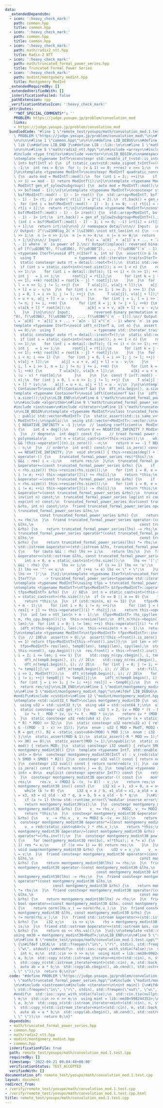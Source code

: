 ```yaml
---
data:
  _extendedDependsOn:
  - icon: ':heavy_check_mark:'
    path: common.hpp
    title: common.hpp
  - icon: ':heavy_check_mark:'
    path: common.hpp
    title: common.hpp
  - icon: ':heavy_check_mark:'
    path: math/radix2_ntt.hpp
    title: Radix-2 NTT
  - icon: ':heavy_check_mark:'
    path: math/truncated_formal_power_series.hpp
    title: Truncated Formal Power Series
  - icon: ':heavy_check_mark:'
    path: modint/montgomery_modint.hpp
    title: Montgomery ModInt
  _extendedRequiredBy: []
  _extendedVerifiedWith: []
  _isVerificationFailed: false
  _pathExtension: cpp
  _verificationStatusIcon: ':heavy_check_mark:'
  attributes:
    '*NOT_SPECIAL_COMMENTS*': ''
    PROBLEM: https://judge.yosupo.jp/problem/convolution_mod
    links:
    - https://judge.yosupo.jp/problem/convolution_mod
  bundledCode: "#line 1 \"remote_test/yosupo/math/convolution_mod.1.test.cpp\"\n#define\
    \ PROBLEM \"https://judge.yosupo.jp/problem/convolution_mod\"\n\n#line 1 \"math/truncated_formal_power_series.hpp\"\
    \n\n\n\n#line 1 \"common.hpp\"\n\n\n\n#define LIB_DEBUG\n\n#define LIB_BEGIN namespace\
    \ lib {\n#define LIB_END }\n#define LIB ::lib::\n\n\n#line 1 \"math/radix2_ntt.hpp\"\
    \n\n\n\n#line 5 \"math/radix2_ntt.hpp\"\n\n#include <array>\n#include <cassert>\n\
    #include <type_traits>\n#include <vector>\n\nLIB_BEGIN\n\nnamespace detail {\n\
    \ntemplate <typename IntT>\nconstexpr std::enable_if_t<std::is_integral_v<IntT>,\
    \ int> bsf(IntT v) {\n  if (static_cast<std::make_signed_t<IntT>>(v) <= 0) return\
    \ -1;\n  int res = 0;\n  for (; (v & 1) == 0; ++res) v >>= 1;\n  return res;\n\
    }\n\ntemplate <typename ModIntT>\nconstexpr ModIntT quadratic_nonresidue_prime()\
    \ {\n  auto mod = ModIntT::mod();\n  for (int i = 2;; ++i)\n    if (ModIntT(i).pow(mod\
    \ >> 1) == mod - 1) return ModIntT(i);\n}\n\ntemplate <typename ModIntT>\nconstexpr\
    \ ModIntT gen_of_sylow2subgroup() {\n  auto mod = ModIntT::mod();\n  return quadratic_nonresidue_prime<ModIntT>().pow(mod\
    \ >> bsf(mod - 1));\n}\n\ntemplate <typename ModIntT>\nconstexpr std::array<ModIntT,\
    \ bsf(ModIntT::mod() - 1) - 1> root() {\n  std::array<ModIntT, bsf(ModIntT::mod()\
    \ - 1) - 1> rt; // order(`rt[i]`) = 2^(i + 2).\n  rt.back() = gen_of_sylow2subgroup<ModIntT>();\n\
    \  for (int i = bsf(ModIntT::mod() - 1) - 3; i >= 0; --i) rt[i] = rt[i + 1] *\
    \ rt[i + 1];\n  return rt;\n}\n\ntemplate <typename ModIntT>\nconstexpr std::array<ModIntT,\
    \ bsf(ModIntT::mod() - 1) - 1> iroot() {\n  std::array<ModIntT, bsf(ModIntT::mod()\
    \ - 1) - 1> irt;\n  irt.back() = gen_of_sylow2subgroup<ModIntT>().inv();\n  for\
    \ (int i = bsf(ModIntT::mod() - 1) - 3; i >= 0; --i) irt[i] = irt[i + 1] * irt[i\
    \ + 1];\n  return irt;\n}\n\n} // namespace detail\n\n// Input:  integer `n`.\n\
    // Output: 2^(\u2308log_2(`n`)\u2309).\nint ntt_len(int n) {\n  --n;\n  n |= n\
    \ >> 1;\n  n |= n >> 2;\n  n |= n >> 4;\n  n |= n >> 8;\n  return (n | n >> 16)\
    \ + 1;\n}\n\n// Input:           f(x) = `a[0]` + `a[1]`x + ... + `a[n - 1]`x^(`n`\
    \ - 1) where `n` is power of 2.\n// Output(inplace): reversed binary permutation\
    \ of [f(\u03B6^0), f(\u03B6), f(\u03B6^2), ..., f(\u03B6^(`n` - 1))].\ntemplate\
    \ <typename IterT>\nvoid dft_n(IterT a, int n) {\n  assert((n & (n - 1)) == 0);\n\
    \  using T                  = typename std::iterator_traits<IterT>::value_type;\n\
    \  static constexpr auto rt = detail::root<T>();\n  static std::vector<T> root(1);\n\
    \  if (int s = static_cast<int>(root.size()); s << 1 < n) {\n    root.resize(n\
    \ >> 1);\n    for (int i = detail::bsf(s); (1 << i) < (n >> 1); ++i) {\n     \
    \ int j   = 1 << i;\n      root[j] = rt[i];\n      for (int k = j + 1; k < (j\
    \ << 1); ++k) root[k] = root[k - j] * root[j];\n    }\n  }\n  for (int j = 0,\
    \ l = n >> 1; j != l; ++j) {\n    T u(a[j]), v(a[j + l]);\n    a[j] = u + v, a[j\
    \ + l] = u - v;\n  }\n  for (int i = n >> 1; i >= 2; i >>= 1) {\n    for (int\
    \ j = 0, l = i >> 1; j != l; ++j) {\n      T u(a[j]), v(a[j + l]);\n      a[j]\
    \ = u + v, a[j + l] = u - v;\n    }\n    for (int j = i, l = i >> 1, m = 1; j\
    \ != n; j += i, ++m) {\n      for (int k = j; k != j + l; ++k) {\n        T u(a[k]),\
    \ v(a[k + l] * root[m]);\n        a[k] = u + v, a[k + l] = u - v;\n      }\n \
    \   }\n  }\n}\n\n// Input:           reversed binary permutation of [f(\u03B6\
    ^0), f(\u03B6), f(\u03B6^2), ..., f(\u03B6^(`n` - 1))].\n// Output(inplace): f(x)\
    \ = `a[0]` + `a[1]`x + ... + `a[n - 1]`x^(`n` - 1) where `n` is power of 2.\n\
    template <typename IterT>\nvoid idft_n(IterT a, int n) {\n  assert((n & (n - 1))\
    \ == 0);\n  using T                  = typename std::iterator_traits<IterT>::value_type;\n\
    \  static constexpr auto rt = detail::iroot<T>();\n  static std::vector<T> root(1);\n\
    \  if (int s = static_cast<int>(root.size()); s << 1 < n) {\n    root.resize(n\
    \ >> 1);\n    for (int i = detail::bsf(s); (1 << i) < (n >> 1); ++i) {\n     \
    \ int j   = 1 << i;\n      root[j] = rt[i];\n      for (int k = j + 1; k < (j\
    \ << 1); ++k) root[k] = root[k - j] * root[j];\n    }\n  }\n  for (int i = 2;\
    \ i < n; i <<= 1) {\n    for (int j = 0, l = i >> 1; j != l; ++j) {\n      T u(a[j]),\
    \ v(a[j + l]);\n      a[j] = u + v, a[j + l] = u - v;\n    }\n    for (int j =\
    \ i, l = i >> 1, m = 1; j != n; j += i, ++m) {\n      for (int k = j; k != j +\
    \ l; ++k) {\n        T u(a[k]), v(a[k + l]);\n        a[k] = u + v, a[k + l] =\
    \ (u - v) * root[m];\n      }\n    }\n  }\n  const T iv(T::mod() - T::mod() /\
    \ n);\n  for (int j = 0, l = n >> 1; j != l; ++j) {\n    T u(a[j] * iv), v(a[j\
    \ + l] * iv);\n    a[j] = u + v, a[j + l] = u - v;\n  }\n}\n\ntemplate <typename\
    \ ContainerT>\nvoid dft(ContainerT &a) {\n  dft_n(a.begin(), a.size());\n}\n\n\
    template <typename ContainerT>\nvoid idft(ContainerT &a) {\n  idft_n(a.begin(),\
    \ a.size());\n}\n\nLIB_END\n\n\n#line 6 \"math/truncated_formal_power_series.hpp\"\
    \n\n#include <algorithm>\n#line 9 \"math/truncated_formal_power_series.hpp\"\n\
    #include <iostream>\n#include <iterator>\n#line 13 \"math/truncated_formal_power_series.hpp\"\
    \n\nLIB_BEGIN\n\ntemplate <typename ModIntT>\nclass truncated_formal_power_series\
    \ : public std::vector<ModIntT> {\n  static_assert(std::is_same_v<typename std::vector<ModIntT>::value_type,\
    \ ModIntT>);\n\npublic:\n  using std::vector<ModIntT>::vector;\n\n  enum : int\
    \ { NEGATIVE_INFINITY = -1 };\n\n  // leading coefficient\n  ModIntT lc() const\
    \ {\n    int d = deg();\n    return d == NEGATIVE_INFINITY ? ModIntT() : this->operator[](d);\n\
    \  }\n  // degree\n  int deg() const {\n    // treat formal power series like\
    \ polynomials\n    int n = static_cast<int>(this->size());\n    while (n >= 0\
    \ && !this->operator[](n).is_zero()) --n;\n    return n == -1 ? NEGATIVE_INFINITY\
    \ : n;\n  }\n  // order\n  int ord() const;\n  bool is_zero() const { return deg()\
    \ == NEGATIVE_INFINITY; }\n  void shrink() { this->resize(deg() + 1); }\n  truncated_formal_power_series\
    \ operator-() {\n    truncated_formal_power_series res(*this);\n    for (auto\
    \ &&i : res) i = -i;\n    return res;\n  }\n\n  truncated_formal_power_series\
    \ &operator+=(const truncated_formal_power_series &rhs) {\n    if (this->size()\
    \ < rhs.size()) this->resize(rhs.size());\n    for (int i = 0, e = static_cast<int>(rhs.size());\
    \ i != e; ++i) this->operator[](i) += rhs[i];\n    return *this;\n  }\n  truncated_formal_power_series\
    \ &operator-=(const truncated_formal_power_series &rhs) {\n    if (this->size()\
    \ < rhs.size()) this->resize(rhs.size());\n    for (int i = 0, e = static_cast<int>(rhs.size());\
    \ i != e; ++i) this->operator[](i) -= rhs[i];\n    return *this;\n  }\n  truncated_formal_power_series\
    \ &operator*=(const truncated_formal_power_series &rhs);\n  truncated_formal_power_series\
    \ inv(int n) const;\n  truncated_formal_power_series log(int n) const;\n  truncated_formal_power_series\
    \ exp(int n) const;\n  truncated_formal_power_series div(const truncated_formal_power_series\
    \ &rhs, int n) const;\n\n  friend truncated_formal_power_series operator+(const\
    \ truncated_formal_power_series &lhs,\n                                      \
    \           const truncated_formal_power_series &rhs) {\n    return truncated_formal_power_series(lhs)\
    \ += rhs;\n  }\n  friend truncated_formal_power_series operator-(const truncated_formal_power_series\
    \ &lhs,\n                                                 const truncated_formal_power_series\
    \ &rhs) {\n    return truncated_formal_power_series(lhs) -= rhs;\n  }\n  friend\
    \ truncated_formal_power_series operator*(const truncated_formal_power_series\
    \ &lhs,\n                                                 const truncated_formal_power_series\
    \ &rhs) {\n    return truncated_formal_power_series(lhs) *= rhs;\n  }\n\n  friend\
    \ std::istream &operator>>(std::istream &lhs, truncated_formal_power_series &rhs)\
    \ {\n    for (auto &&i : rhs) lhs >> i;\n    return lhs;\n  }\n  friend std::ostream\
    \ &operator<<(std::ostream &lhs, const truncated_formal_power_series &rhs) {\n\
    \    int s = 0, e = static_cast<int>(rhs.size());\n    lhs << '[';\n    for (auto\
    \ &&i : rhs) {\n      lhs << i;\n      if (s >= 1) lhs << 'x';\n      if (s >\
    \ 1) lhs << '^' << s;\n      if (++s != e) lhs << \" + \";\n    }\n    return\
    \ lhs << ']';\n  }\n};\n\ntemplate <typename IterT>\ntruncated_formal_power_series(IterT,\
    \ IterT)\n    -> truncated_formal_power_series<typename std::iterator_traits<IterT>::value_type>;\n\
    \ntemplate <typename ModIntT>\nusing tfps = truncated_formal_power_series<ModIntT>;\n\
    \ntemplate <typename ModIntT>\ntfps<ModIntT> &tfps<ModIntT>::operator*=(const\
    \ tfps<ModIntT> &rhs) {\n  // 6E\n  int n = static_cast<int>(this->size()), m\
    \ = static_cast<int>(rhs.size());\n  if (n == 0 || m == 0) {\n    this->clear();\n\
    \    return *this;\n  }\n  if (std::min(n, m) <= 32) {\n    tfps<ModIntT> res(n\
    \ + m - 1);\n    for (int i = 0; i != n; ++i)\n      for (int j = 0; j != m; ++j)\
    \ res[i + j] += this->operator[](i) * rhs[j];\n    return this->operator=(res);\n\
    \  }\n  int len = ntt_len(n + m - 1);\n  tfps<ModIntT> rhs_cpy(len);\n  std::copy_n(rhs.cbegin(),\
    \ m, rhs_cpy.begin());\n  this->resize(len);\n  dft_n(this->begin(), len), dft_n(rhs_cpy.begin(),\
    \ len);\n  for (int i = 0; i != len; ++i) this->operator[](i) *= rhs_cpy[i];\n\
    \  idft_n(this->begin(), len);\n  this->resize(n + m - 1);\n  return *this;\n\
    }\n\ntemplate <typename ModIntT>\ntfps<ModIntT> tfps<ModIntT>::inv(int n) const\
    \ {\n  // 10E\n  assert(n > 0);\n  assert(!this->front().is_zero());\n  if (n\
    \ == 1) return tfps<ModIntT>{this->front().inv()};\n  int len = ntt_len(n);\n\
    \  tfps<ModIntT> res(len), temp0(len), temp1(len), cpy(len);\n  std::copy(this->cbegin(),\
    \ this->cend(), cpy.begin());\n  res.front() = this->front().inv();\n  for (int\
    \ i = 2; i <= len; i <<= 1) {\n    std::copy_n(cpy.cbegin(), i, temp0.begin());\n\
    \    dft_n(temp0.begin(), i); // 2E\n    std::copy_n(res.cbegin(), i, temp1.begin());\n\
    \    dft_n(temp1.begin(), i); // 2E\n    for (int j = 0; j != i; ++j) temp0[j]\
    \ *= temp1[j];\n    idft_n(temp0.begin(), i); // 2E\n    std::fill_n(temp0.begin(),\
    \ i >> 1, ModIntT());\n    dft_n(temp0.begin(), i); // 2E\n    for (int j = 0;\
    \ j != i; ++j) temp0[j] *= temp1[j];\n    idft_n(temp0.begin(), i); // 2E\n  \
    \  for (int j = i >> 1; j != i; ++j) res[j] = -temp0[j];\n  }\n  res.resize(n);\n\
    \  return res;\n}\n\nLIB_END\n\n\n#line 1 \"modint/montgomery_modint.hpp\"\n\n\
    \n\n#line 5 \"modint/montgomery_modint.hpp\"\n\n#ifdef LIB_DEBUG\n  #include <stdexcept>\n\
    #endif\n#include <cstdint>\n#line 12 \"modint/montgomery_modint.hpp\"\n\nLIB_BEGIN\n\
    \ntemplate <std::uint32_t ModT>\nclass montgomery_modint30 {\n  using i32 = std::int32_t;\n\
    \  using u32 = std::uint32_t;\n  using u64 = std::uint64_t;\n\n  u32 v_{};\n\n\
    \  static constexpr u32 get_r() {\n    u32 t = 2, iv = MOD * (t - MOD * MOD);\n\
    \    iv *= t - MOD * iv, iv *= t - MOD * iv;\n    return iv * (MOD * iv - t);\n\
    \  }\n  static constexpr u32 redc(u64 x) {\n    return (x + static_cast<u64>(static_cast<u32>(x)\
    \ * R) * MOD) >> 32;\n  }\n  static constexpr u32 norm(u32 x) { return x - (MOD\
    \ & -((MOD - 1 - x) >> 31)); }\n\n  enum : u32 { MOD = ModT, MOD2 = MOD << 1,\
    \ R = get_r(), R2 = -static_cast<u64>(MOD) % MOD };\n  enum : i32 { SMOD = MOD\
    \ };\n\n  static_assert(MOD & 1);\n  static_assert(-R * MOD == 1);\n  static_assert((MOD\
    \ >> 30) == 0);\n  static_assert(MOD != 1);\n\npublic:\n  static constexpr u32\
    \ mod() { return MOD; }\n  static constexpr i32 smod() { return SMOD; }\n  constexpr\
    \ montgomery_modint30() {}\n  template <typename IntT, std::enable_if_t<std::is_integral_v<IntT>,\
    \ int> = 0>\n  constexpr montgomery_modint30(IntT v) : v_(redc(static_cast<u64>(v\
    \ % SMOD + SMOD) * R2)) {}\n  constexpr u32 val() const { return norm(redc(v_));\
    \ }\n  constexpr i32 sval() const { return norm(redc(v_)); }\n  constexpr bool\
    \ is_zero() const { return norm(v_) == 0; }\n  template <typename IntT, std::enable_if_t<std::is_integral_v<IntT>,\
    \ int> = 0>\n  explicit constexpr operator IntT() const {\n    return static_cast<IntT>(val());\n\
    \  }\n  constexpr montgomery_modint30 operator-() const {\n    montgomery_modint30\
    \ res;\n    res.v_ = (MOD2 & -(v_ != 0)) - v_;\n    return res;\n  }\n  constexpr\
    \ montgomery_modint30 inv() const {\n    i32 x1 = 1, x3 = 0, a = sval(), b = SMOD;\n\
    \    while (b != 0) {\n      i32 q = a / b, x1_old = x1, a_old = a;\n      x1\
    \ = x3, x3 = x1_old - x3 * q, a = b, b = a_old - b * q;\n    }\n#ifdef LIB_DEBUG\n\
    \    if (a != 1) throw std::runtime_error(\"modular inverse error\");\n#endif\n\
    \    return montgomery_modint30(x1);\n  }\n  constexpr montgomery_modint30 &operator+=(const\
    \ montgomery_modint30 &rhs) {\n    v_ += rhs.v_ - MOD2, v_ += MOD2 & -(v_ >> 31);\n\
    \    return *this;\n  }\n  constexpr montgomery_modint30 &operator-=(const montgomery_modint30\
    \ &rhs) {\n    v_ -= rhs.v_, v_ += MOD2 & -(v_ >> 31);\n    return *this;\n  }\n\
    \  constexpr montgomery_modint30 &operator*=(const montgomery_modint30 &rhs) {\n\
    \    v_ = redc(static_cast<u64>(v_) * rhs.v_);\n    return *this;\n  }\n  constexpr\
    \ montgomery_modint30 &operator/=(const montgomery_modint30 &rhs) {\n    return\
    \ operator*=(rhs.inv());\n  }\n  constexpr montgomery_modint30 pow(u64 e) const\
    \ {\n    for (montgomery_modint30 res(1u), x(*this);; x *= x) {\n      if (e &\
    \ 1) res *= x;\n      if ((e >>= 1) == 0) return res;\n    }\n  }\n  constexpr\
    \ void swap(montgomery_modint30 &rhs) {\n    u32 v = v_;\n    v_ = rhs.v_, rhs.v_\
    \ = v;\n  }\n  friend constexpr montgomery_modint30 operator+(const montgomery_modint30\
    \ &lhs,\n                                                 const montgomery_modint30\
    \ &rhs) {\n    return montgomery_modint30(lhs) += rhs;\n  }\n  friend constexpr\
    \ montgomery_modint30 operator-(const montgomery_modint30 &lhs,\n            \
    \                                     const montgomery_modint30 &rhs) {\n    return\
    \ montgomery_modint30(lhs) -= rhs;\n  }\n  friend constexpr montgomery_modint30\
    \ operator*(const montgomery_modint30 &lhs,\n                                \
    \                 const montgomery_modint30 &rhs) {\n    return montgomery_modint30(lhs)\
    \ *= rhs;\n  }\n  friend constexpr montgomery_modint30 operator/(const montgomery_modint30\
    \ &lhs,\n                                                 const montgomery_modint30\
    \ &rhs) {\n    return montgomery_modint30(lhs) /= rhs;\n  }\n  friend constexpr\
    \ bool operator==(const montgomery_modint30 &lhs, const montgomery_modint30 &rhs)\
    \ {\n    return norm(lhs.v_) == norm(rhs.v_);\n  }\n  friend constexpr bool operator!=(const\
    \ montgomery_modint30 &lhs, const montgomery_modint30 &rhs) {\n    return norm(lhs.v_)\
    \ != norm(rhs.v_);\n  }\n  friend std::istream &operator>>(std::istream &is, montgomery_modint30\
    \ &rhs) {\n    i32 x;\n    is >> x;\n    rhs = montgomery_modint30(x);\n    return\
    \ is;\n  }\n  friend std::ostream &operator<<(std::ostream &os, const montgomery_modint30\
    \ &rhs) {\n    return os << rhs.val();\n  }\n};\n\ntemplate <std::uint32_t ModT>\n\
    using mm30 = montgomery_modint30<ModT>;\n\nLIB_END\n\n\n#line 5 \"remote_test/yosupo/math/convolution_mod.1.test.cpp\"\
    \n\n#line 8 \"remote_test/yosupo/math/convolution_mod.1.test.cpp\"\n\nint main()\
    \ {\n#ifdef LOCAL\n  std::freopen(\"in\", \"r\", stdin), std::freopen(\"out\"\
    , \"w\", stdout);\n#endif\n  std::ios::sync_with_stdio(false);\n  std::cin.tie(nullptr);\n\
    \  int n, m;\n  std::cin >> n >> m;\n  using mint = lib::mm30<998244353>;\n  lib::tfps<mint>\
    \ a, b;\n  std::copy_n(std::istream_iterator<mint>(std::cin), n, std::back_inserter(a));\n\
    \  std::copy_n(std::istream_iterator<mint>(std::cin), m, std::back_inserter(b));\n\
    \  auto ab = a * b;\n  std::copy(ab.cbegin(), ab.cend(), std::ostream_iterator<mint>(std::cout,\
    \ \" \"));\n  return 0;\n}\n"
  code: "#define PROBLEM \"https://judge.yosupo.jp/problem/convolution_mod\"\n\n#include\
    \ \"math/truncated_formal_power_series.hpp\"\n#include \"modint/montgomery_modint.hpp\"\
    \n\n#include <iostream>\n#include <iterator>\n\nint main() {\n#ifdef LOCAL\n \
    \ std::freopen(\"in\", \"r\", stdin), std::freopen(\"out\", \"w\", stdout);\n\
    #endif\n  std::ios::sync_with_stdio(false);\n  std::cin.tie(nullptr);\n  int n,\
    \ m;\n  std::cin >> n >> m;\n  using mint = lib::mm30<998244353>;\n  lib::tfps<mint>\
    \ a, b;\n  std::copy_n(std::istream_iterator<mint>(std::cin), n, std::back_inserter(a));\n\
    \  std::copy_n(std::istream_iterator<mint>(std::cin), m, std::back_inserter(b));\n\
    \  auto ab = a * b;\n  std::copy(ab.cbegin(), ab.cend(), std::ostream_iterator<mint>(std::cout,\
    \ \" \"));\n  return 0;\n}"
  dependsOn:
  - math/truncated_formal_power_series.hpp
  - common.hpp
  - math/radix2_ntt.hpp
  - modint/montgomery_modint.hpp
  - common.hpp
  isVerificationFile: true
  path: remote_test/yosupo/math/convolution_mod.1.test.cpp
  requiredBy: []
  timestamp: '2022-04-21 00:04:48+08:00'
  verificationStatus: TEST_ACCEPTED
  verifiedWith: []
documentation_of: remote_test/yosupo/math/convolution_mod.1.test.cpp
layout: document
redirect_from:
- /verify/remote_test/yosupo/math/convolution_mod.1.test.cpp
- /verify/remote_test/yosupo/math/convolution_mod.1.test.cpp.html
title: remote_test/yosupo/math/convolution_mod.1.test.cpp
---
```

